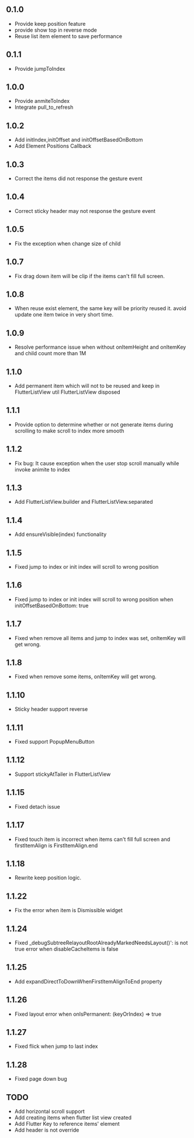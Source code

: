 ## 0.1.0
* Provide keep position feature
* provide show top in reverse mode
* Reuse list item element to save performance
## 0.1.1
* Provide jumpToIndex
## 1.0.0
* Provide anmiteToIndex
* Integrate pull_to_refresh

## 1.0.2
* Add initIndex,initOffset and initOffsetBasedOnBottom
* Add Element Positions Callback

## 1.0.3
* Correct the items did not response the gesture event

## 1.0.4
* Correct sticky header may not response the gesture event

## 1.0.5
* Fix the exception when change size of child

## 1.0.7
* Fix drag down item will be clip if the items can't fill full screen.

## 1.0.8
* When reuse exist element, the same key will be priority reused it. avoid update one item twice in very short time.

## 1.0.9
* Resolve performance issue when without onItemHeight and onItemKey and child count more than 1M

## 1.1.0
* Add permanent item which will not to be reused and keep in FlutterListView util FlutterListView disposed

## 1.1.1
* Provide option to determine whether or not generate items during scrolling to make scroll to index more smooth

## 1.1.2
* Fix bug: It cause exception when the user stop scroll manually while invoke animite to index

## 1.1.3
* Add FlutterListView.builder and FlutterListView.separated

## 1.1.4
* Add ensureVisible(index) functionality

## 1.1.5
* Fixed jump to index or init index will scroll to wrong position

## 1.1.6
* Fixed jump to index or init index will scroll to wrong position when initOffsetBasedOnBottom: true

## 1.1.7
* Fixed when remove all items and jump to index was set, onItemKey will get wrong.

## 1.1.8
* Fixed when remove some items, onItemKey will get wrong.

## 1.1.10
* Sticky header support reverse

## 1.1.11
* Fixed support PopupMenuButton

## 1.1.12
* Support stickyAtTailer in FlutterListView

## 1.1.15
* Fixed detach issue

## 1.1.17
* Fixed touch item is incorrect when items can't fill full screen and firstItemAlign is FirstItemAlign.end

## 1.1.18
* Rewrite keep position logic.

## 1.1.22
* Fix the error when item is Dismissible widget

## 1.1.24
* Fixed _debugSubtreeRelayoutRootAlreadyMarkedNeedsLayout()': is not true error when disableCacheItems is false

## 1.1.25
* Add expandDirectToDownWhenFirstItemAlignToEnd property

## 1.1.26
* Fixed layout error when onIsPermanent: (keyOrIndex) => true

## 1.1.27
* Fixed flick when jump to last index

## 1.1.28
* Fixed page down bug

## TODO
* Add horizontal scroll support
* Add creating items when flutter list view created
* Add Flutter Key to reference items' element
* Add header is not override